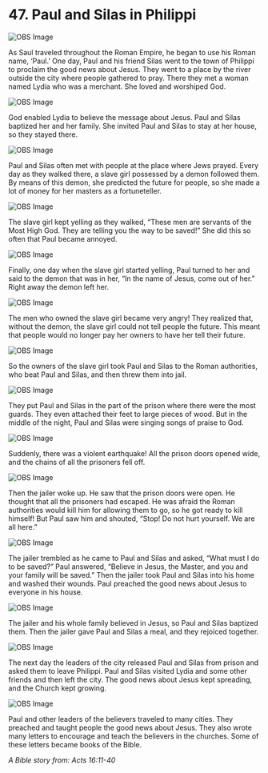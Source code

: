 # 47. Paul and Silas in Philippi

![OBS Image](https://cdn.door43.org/obs/jpg/360px/obs-en-47-01.jpg)

As Saul traveled throughout the Roman Empire, he began to use his Roman name, ‘Paul.’ One day, Paul and his friend Silas went to the town of Philippi to proclaim the good news about Jesus. They went to a place by the river outside the city where people gathered to pray. There they met a woman named Lydia who was a merchant. She loved and worshiped God.

![OBS Image](https://cdn.door43.org/obs/jpg/360px/obs-en-47-02.jpg)

God enabled Lydia to believe the message about Jesus. Paul and Silas baptized her and her family. She invited Paul and Silas to stay at her house, so they stayed there.

![OBS Image](https://cdn.door43.org/obs/jpg/360px/obs-en-47-03.jpg)

Paul and Silas often met with people at the place where Jews prayed. Every day as they walked there, a slave girl possessed by a demon followed them. By means of this demon, she predicted the future for people, so she made a lot of money for her masters as a fortuneteller.

![OBS Image](https://cdn.door43.org/obs/jpg/360px/obs-en-47-04.jpg)

The slave girl kept yelling as they walked, “These men are servants of the Most High God. They are telling you the way to be saved!” She did this so often that Paul became annoyed.

![OBS Image](https://cdn.door43.org/obs/jpg/360px/obs-en-47-05.jpg)

Finally, one day when the slave girl started yelling, Paul turned to her and said to the demon that was in her, “In the name of Jesus, come out of her.” Right away the demon left her.

![OBS Image](https://cdn.door43.org/obs/jpg/360px/obs-en-47-06.jpg)

The men who owned the slave girl became very angry! They realized that, without the demon, the slave girl could not tell people the future. This meant that people would no longer pay her owners to have her tell their future.

![OBS Image](https://cdn.door43.org/obs/jpg/360px/obs-en-47-07.jpg)

So the owners of the slave girl took Paul and Silas to the Roman authorities, who beat Paul and Silas, and then threw them into jail.

![OBS Image](https://cdn.door43.org/obs/jpg/360px/obs-en-47-08.jpg)

They put Paul and Silas in the part of the prison where there were the most guards. They even attached their feet to large pieces of wood. But in the middle of the night, Paul and Silas were singing songs of praise to God.

![OBS Image](https://cdn.door43.org/obs/jpg/360px/obs-en-47-09.jpg)

Suddenly, there was a violent earthquake! All the prison doors opened wide, and the chains of all the prisoners fell off.

![OBS Image](https://cdn.door43.org/obs/jpg/360px/obs-en-47-10.jpg)

Then the jailer woke up. He saw that the prison doors were open. He thought that all the prisoners had escaped. He was afraid the Roman authorities would kill him for allowing them to go, so he got ready to kill himself! But Paul saw him and shouted, “Stop! Do not hurt yourself. We are all here.”

![OBS Image](https://cdn.door43.org/obs/jpg/360px/obs-en-47-11.jpg)

The jailer trembled as he came to Paul and Silas and asked, “What must I do to be saved?” Paul answered, “Believe in Jesus, the Master, and you and your family will be saved.” Then the jailer took Paul and Silas into his home and washed their wounds. Paul preached the good news about Jesus to everyone in his house.

![OBS Image](https://cdn.door43.org/obs/jpg/360px/obs-en-47-12.jpg)

The jailer and his whole family believed in Jesus, so Paul and Silas baptized them. Then the jailer gave Paul and Silas a meal, and they rejoiced together.

![OBS Image](https://cdn.door43.org/obs/jpg/360px/obs-en-47-13.jpg)

The next day the leaders of the city released Paul and Silas from prison and asked them to leave Philippi. Paul and Silas visited Lydia and some other friends and then left the city. The good news about Jesus kept spreading, and the Church kept growing.

![OBS Image](https://cdn.door43.org/obs/jpg/360px/obs-en-47-14.jpg)

Paul and other leaders of the believers traveled to many cities. They preached and taught people the good news about Jesus. They also wrote many letters to encourage and teach the believers in the churches. Some of these letters became books of the Bible.

_A Bible story from: Acts 16:11-40_
